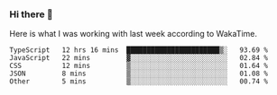 ### Hi there 👋

Here is what I was working with last week according to WakaTime. 
<!--START_SECTION:waka-->
```text
TypeScript   12 hrs 16 mins  ███████████████████████▒░   93.69 % 
JavaScript   22 mins         ▓░░░░░░░░░░░░░░░░░░░░░░░░   02.84 % 
CSS          12 mins         ▒░░░░░░░░░░░░░░░░░░░░░░░░   01.64 % 
JSON         8 mins          ▒░░░░░░░░░░░░░░░░░░░░░░░░   01.08 % 
Other        5 mins          ▒░░░░░░░░░░░░░░░░░░░░░░░░   00.74 % 
```
<!--END_SECTION:waka-->

<!--
**keithort/keithort** is a ✨ _special_ ✨ repository because its `README.md` (this file) appears on your GitHub profile.

Here are some ideas to get you started:

- 🔭 I’m currently working on ...
- 🌱 I’m currently learning ...
- 👯 I’m looking to collaborate on ...
- 🤔 I’m looking for help with ...
- 💬 Ask me about ...
- 📫 How to reach me: ...
- 😄 Pronouns: ...
- ⚡ Fun fact: ...
-->
